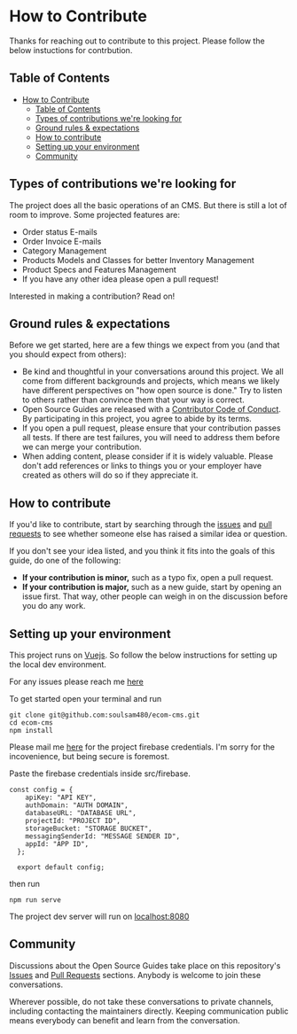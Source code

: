 # How to Contribute

Thanks for reaching out to contribute to this project. Please follow the below instuctions for contrbution.

## Table of Contents

- [How to Contribute](#how-to-contribute)
  - [Table of Contents](#table-of-contents)
  - [Types of contributions we're looking for](#types-of-contributions-were-looking-for)
  - [Ground rules & expectations](#ground-rules--expectations)
  - [How to contribute](#how-to-contribute-1)
  - [Setting up your environment](#setting-up-your-environment)
  - [Community](#community)

## Types of contributions we're looking for

The project does all the basic operations of an CMS. But there is still a lot of room to improve.
Some projected features are:

- Order status E-mails
- Order Invoice E-mails
- Category Management
- Products Models and Classes for better Inventory Management
- Product Specs and Features Management
- If you have any other idea please open a pull request!

Interested in making a contribution? Read on!

## Ground rules & expectations

Before we get started, here are a few things we expect from you (and that you should expect from others):

- Be kind and thoughtful in your conversations around this project. We all come from different backgrounds and projects, which means we likely have different perspectives on "how open source is done." Try to listen to others rather than convince them that your way is correct.
- Open Source Guides are released with a [Contributor Code of Conduct](./CODE_OF_CONDUCT.md). By participating in this project, you agree to abide by its terms.
- If you open a pull request, please ensure that your contribution passes all tests. If there are test failures, you will need to address them before we can merge your contribution.
- When adding content, please consider if it is widely valuable. Please don't add references or links to things you or your employer have created as others will do so if they appreciate it.

## How to contribute

If you'd like to contribute, start by searching through the [issues](https://github.com/soulsam480/ecom-cms/issues) and [pull requests](https://github.com/soulsam480/ecom-cms/pulls) to see whether someone else has raised a similar idea or question.

If you don't see your idea listed, and you think it fits into the goals of this guide, do one of the following:

- **If your contribution is minor,** such as a typo fix, open a pull request.
- **If your contribution is major,** such as a new guide, start by opening an issue first. That way, other people can weigh in on the discussion before you do any work.

## Setting up your environment

This project runs on [Vuejs](https://vuejs.org). So follow the below instructions for setting up the local dev environment.

For any issues please reach me [here](mailto:soulsam480@hotmail.com)

To get started open your terminal and run

```
git clone git@github.com:soulsam480/ecom-cms.git
cd ecom-cms
npm install
```
Please mail me [here](mailto:soulsam480@hotmail.com) for the project firebase credentials. I'm sorry for the incovenience, but being secure is foremost.

Paste the firebase credentials inside src/firebase.

```
const config = {
    apiKey: "API KEY",
    authDomain: "AUTH DOMAIN",
    databaseURL: "DATABASE URL",
    projectId: "PROJECT ID",
    storageBucket: "STORAGE BUCKET",
    messagingSenderId: "MESSAGE SENDER ID",
    appId: "APP ID",
  };

  export default config;

```

then run

```
npm run serve
```

The project dev server will run on [localhost:8080](http://localhost:8080)

## Community

Discussions about the Open Source Guides take place on this repository's [Issues](https://github.com/soulsam480/ecom-cms/issues) and [Pull Requests](https://github.com/soulsam480/ecom-cms/pulls) sections. Anybody is welcome to join these conversations.

Wherever possible, do not take these conversations to private channels, including contacting the maintainers directly. Keeping communication public means everybody can benefit and learn from the conversation.
